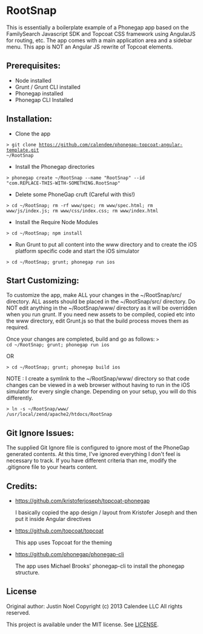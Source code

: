 RootSnap
=================================

This is essentially a boilerplate example of a Phonegap app based on the FamilySearch Javascript SDK and Topcoat CSS framework using AngularJS for routing, etc.  The app comes with a main application area and a sidebar menu.  This app is NOT an Angular JS rewrite of Topcoat elements.

Prerequisites:
--------------
* Node installed
* Grunt / Grunt CLI installed
* Phonegap installed
* Phonegap CLI Installed

Installation:
-------------
* Clone the app

<code>> git clone https://github.com/calendee/phonegap-topcoat-angular-template.git ~/RootSnap
</code>   

* Install the Phonegap directories

<code>> phonegap create ~/RootSnap --name "RootSnap" --id "com.REPLACE-THIS-WITH-SOMETHING.RootSnap"
</code>   

* Delete some PhoneGap cruft (Careful with this!)

<code>> cd ~/RootSnap; rm -rf www/spec; rm www/spec.html; rm www/js/index.js; rm www/css/index.css; rm www/index.html
</code>   

* Install the Require Node Modules

<code>> cd ~/RootSnap; npm install
</code>   

* Run Grunt to put all content into the www directory and to create the iOS platform specific code and start the iOS simulator

<code>> cd ~/RootSnap; grunt; phonegap run ios
</code> 

Start Customizing:
------------------
To customize the app, make ALL your changes in the ~/RootSnap/src/ directory. ALL assets should be placed in the ~/RootSnap/src/ directory. Do NOT edit anything in the ~/RootSnap/www/ directory as it will be overridden when you run grunt. If you need new assets to be compiled, copied etc into the www directory, edit Grunt.js so that the build process moves them as required.

Once your changes are completed, build and go as follows:
<code>> cd ~/RootSnap; grunt; phonegap run ios
</code> 

OR 

<code>> cd ~/RootSnap; grunt; phonegap build ios
</code> 

NOTE : I create a symlink to the ~/RootSnap/www/ directory so that code changes can be viewed in a web browser without having to run in the iOS simulator for every single change.  Depending on your setup, you will do this differently.

<code>> ln -s ~/RootSnap/www/ /usr/local/zend/apache2/htdocs/RootSnap
</code> 

Git Ignore Issues:
------------------
The supplied Git Ignore file is configured to ignore most of the PhoneGap generated contents. At this time, I've ignored everything I don't feel is necessary to track.  If you have different criteria than me, modify the .gitignore file to your hearts content.

Credits:
--------
* https://github.com/kristoferjoseph/topcoat-phonegap

    I basically copied the app design / layout from Kristofer Joseph and then put it inside Angular directives
* https://github.com/topcoat/topcoat

    This app uses Topcoat for the theming
* https://github.com/phonegap/phonegap-cli

    The app uses Michael Brooks' phonegap-cli to install the phonegap structure.

License
-------

Original author: Justin Noel
Copyright (c) 2013 Calendee LLC
All rights reserved.

This project is available under the MIT license. See [LICENSE][license].

[license]: https://github.com/calendee/phonegap-topcoat-angular-template/blob/master/LICENSE